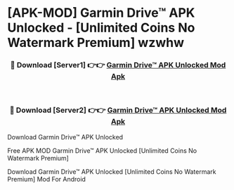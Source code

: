 # [APK-MOD] Garmin Drive™ APK Unlocked - [Unlimited Coins No Watermark Premium] wzwhw



<div align="center">
<h3>🔴 Download [Server1] 👉👉 <a href="https://momento.my/?title=Garmin_Drive™_APK_Unlocked">Garmin Drive™ APK Unlocked Mod Apk</a></h3><br>

<h3>🔴 Download [Server2] 👉👉 <a href="https://momento.my/?title=Garmin_Drive™_APK_Unlocked">Garmin Drive™ APK Unlocked Mod Apk</a></h3>
</div>



Download Garmin Drive™ APK Unlocked 

Free APK MOD Garmin Drive™ APK Unlocked [Unlimited Coins No Watermark Premium]

Download Garmin Drive™ APK Unlocked [Unlimited Coins No Watermark Premium] Mod For Android
